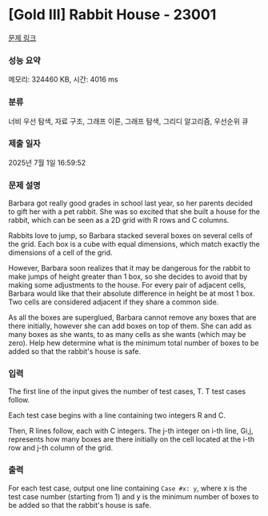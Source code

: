 # [Gold III] Rabbit House - 23001 

[문제 링크](https://www.acmicpc.net/problem/23001) 

### 성능 요약

메모리: 324460 KB, 시간: 4016 ms

### 분류

너비 우선 탐색, 자료 구조, 그래프 이론, 그래프 탐색, 그리디 알고리즘, 우선순위 큐

### 제출 일자

2025년 7월 1일 16:59:52

### 문제 설명

<p>Barbara got really good grades in school last year, so her parents decided to gift her with a pet rabbit. She was so excited that she built a house for the rabbit, which can be seen as a 2D grid with R rows and C columns.</p>

<p>Rabbits love to jump, so Barbara stacked several boxes on several cells of the grid. Each box is a cube with equal dimensions, which match exactly the dimensions of a cell of the grid.</p>

<p>However, Barbara soon realizes that it may be dangerous for the rabbit to make jumps of height greater than 1 box, so she decides to avoid that by making some adjustments to the house. For every pair of adjacent cells, Barbara would like that their absolute difference in height be at most 1 box. Two cells are considered adjacent if they share a common side.</p>

<p>As all the boxes are superglued, Barbara cannot remove any boxes that are there initially, however she can add boxes on top of them. She can add as many boxes as she wants, to as many cells as she wants (which may be zero). Help hew determine what is the minimum total number of boxes to be added so that the rabbit's house is safe.</p>

### 입력 

 <p>The first line of the input gives the number of test cases, T. T test cases follow.</p>

<p>Each test case begins with a line containing two integers R and C.</p>

<p>Then, R lines follow, each with C integers. The j-th integer on i-th line, Gi,j, represents how many boxes are there initially on the cell located at the i-th row and j-th column of the grid.</p>

### 출력 

 <p>For each test case, output one line containing <code>Case #x: y</code>, where x is the test case number (starting from 1) and y is the minimum number of boxes to be added so that the rabbit's house is safe.</p>


